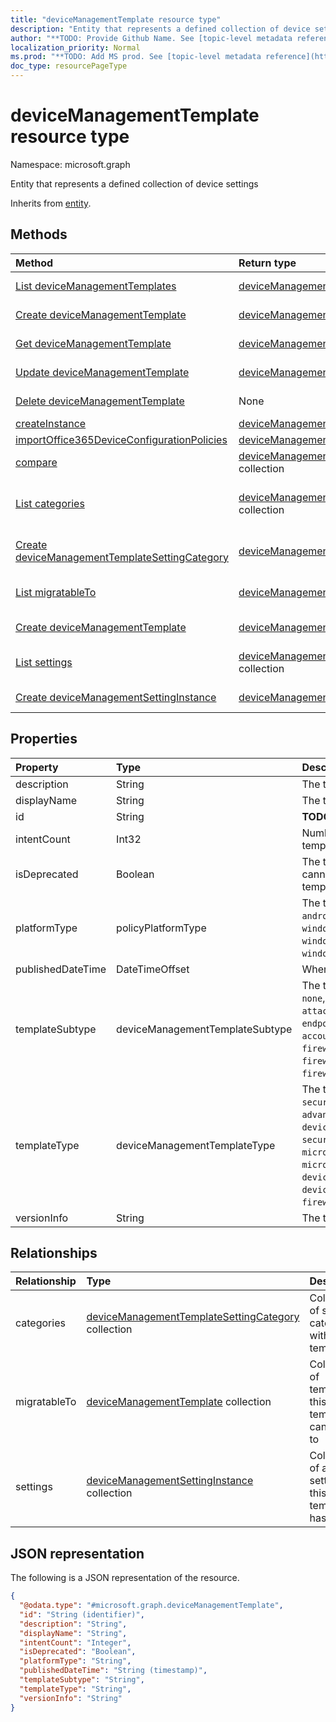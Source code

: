 ```yaml
---
title: "deviceManagementTemplate resource type"
description: "Entity that represents a defined collection of device settings"
author: "**TODO: Provide Github Name. See [topic-level metadata reference](https://msgo.azurewebsites.net/add/document/guidelines/metadata.html#topic-level-metadata)**"
localization_priority: Normal
ms.prod: "**TODO: Add MS prod. See [topic-level metadata reference](https://msgo.azurewebsites.net/add/document/guidelines/metadata.html#topic-level-metadata)**"
doc_type: resourcePageType
---
```


# deviceManagementTemplate resource type

Namespace: microsoft.graph



Entity that represents a defined collection of device settings


Inherits from [entity](../resources/entity.md).

## Methods
|Method|Return type|Description|
|:---|:---|:---|
|[List deviceManagementTemplates](../api/devicemanagementtemplate-list.md)|[deviceManagementTemplate](../resources/devicemanagementtemplate.md) collection|Get a list of the [deviceManagementTemplate](../resources/devicemanagementtemplate.md) objects and their properties.|
|[Create deviceManagementTemplate](../api/devicemanagementtemplate-create.md)|[deviceManagementTemplate](../resources/devicemanagementtemplate.md)|Create a new [deviceManagementTemplate](../resources/devicemanagementtemplate.md) object.|
|[Get deviceManagementTemplate](../api/devicemanagementtemplate-get.md)|[deviceManagementTemplate](../resources/devicemanagementtemplate.md)|Read the properties and relationships of a [deviceManagementTemplate](../resources/devicemanagementtemplate.md) object.|
|[Update deviceManagementTemplate](../api/devicemanagementtemplate-update.md)|[deviceManagementTemplate](../resources/devicemanagementtemplate.md)|Update the properties of a [deviceManagementTemplate](../resources/devicemanagementtemplate.md) object.|
|[Delete deviceManagementTemplate](../api/devicemanagementtemplate-delete.md)|None|Deletes a [deviceManagementTemplate](../resources/devicemanagementtemplate.md) object.|
|[createInstance](../api/devicemanagementtemplate-createinstance.md)|[deviceManagementIntent](../resources/devicemanagementintent.md)|**TODO: Add Description**|
|[importOffice365DeviceConfigurationPolicies](../api/devicemanagementtemplate-importoffice365deviceconfigurationpolicies.md)|[deviceManagementIntent](../resources/devicemanagementintent.md) collection|**TODO: Add Description**|
|[compare](../api/devicemanagementtemplate-compare.md)|[deviceManagementSettingComparison](../resources/devicemanagementsettingcomparison.md) collection|**TODO: Add Description**|
|[List categories](../api/devicemanagementtemplate-list-categories.md)|[deviceManagementTemplateSettingCategory](../resources/devicemanagementtemplatesettingcategory.md) collection|Get the deviceManagementTemplateSettingCategory resources from the categories navigation property.|
|[Create deviceManagementTemplateSettingCategory](../api/devicemanagementtemplate-post-categories.md)|[deviceManagementTemplateSettingCategory](../resources/devicemanagementtemplatesettingcategory.md)|Create a new deviceManagementTemplateSettingCategory object.|
|[List migratableTo](../api/devicemanagementtemplate-list-migratableto.md)|[deviceManagementTemplate](../resources/devicemanagementtemplate.md) collection|Get the deviceManagementTemplate resources from the migratableTo navigation property.|
|[Create deviceManagementTemplate](../api/devicemanagementtemplate-post-migratableto.md)|[deviceManagementTemplate](../resources/devicemanagementtemplate.md)|Create a new deviceManagementTemplate object.|
|[List settings](../api/devicemanagementtemplate-list-settings.md)|[deviceManagementSettingInstance](../resources/devicemanagementsettinginstance.md) collection|Get the deviceManagementSettingInstance resources from the settings navigation property.|
|[Create deviceManagementSettingInstance](../api/devicemanagementtemplate-post-settings.md)|[deviceManagementSettingInstance](../resources/devicemanagementsettinginstance.md)|Create a new deviceManagementSettingInstance object.|

## Properties
|Property|Type|Description|
|:---|:---|:---|
|description|String|The template's description|
|displayName|String|The template's display name|
|id|String|**TODO: Add Description** Inherited from [entity](../resources/entity.md)|
|intentCount|Int32|Number of Intents created from this template.|
|isDeprecated|Boolean|The template is deprecated or not. Intents cannot be created from a deprecated template.|
|platformType|policyPlatformType|The template's platform. Possible values are: `android`, `androidForWork`, `iOS`, `macOS`, `windowsPhone81`, `windows81AndLater`, `windows10AndLater`, `androidWorkProfile`, `windows10XProfile`, `all`.|
|publishedDateTime|DateTimeOffset|When the template was published|
|templateSubtype|deviceManagementTemplateSubtype|The template's subtype. Possible values are: `none`, `firewall`, `diskEncryption`, `attackSurfaceReduction`, `endpointDetectionReponse`, `accountProtection`, `antivirus`, `firewallSharedAppList`, `firewallSharedIpList`, `firewallSharedPortlist`.|
|templateType|deviceManagementTemplateType|The template's type. Possible values are: `securityBaseline`, `specializedDevices`, `advancedThreatProtectionSecurityBaseline`, `deviceConfiguration`, `custom`, `securityTemplate`, `microsoftEdgeSecurityBaseline`, `microsoftOffice365ProPlusSecurityBaseline`, `deviceCompliance`, `deviceConfigurationForOffice365`, `cloudPC`, `firewallSharedSettings`.|
|versionInfo|String|The template's version information|

## Relationships
|Relationship|Type|Description|
|:---|:---|:---|
|categories|[deviceManagementTemplateSettingCategory](../resources/devicemanagementtemplatesettingcategory.md) collection|Collection of setting categories within the template|
|migratableTo|[deviceManagementTemplate](../resources/devicemanagementtemplate.md) collection|Collection of templates this template can migrate to|
|settings|[deviceManagementSettingInstance](../resources/devicemanagementsettinginstance.md) collection|Collection of all settings this template has|

## JSON representation
The following is a JSON representation of the resource.
<!-- {
  "blockType": "resource",
  "keyProperty": "id",
  "@odata.type": "microsoft.graph.deviceManagementTemplate",
  "baseType": "microsoft.graph.entity",
  "openType": false
}
-->
``` json
{
  "@odata.type": "#microsoft.graph.deviceManagementTemplate",
  "id": "String (identifier)",
  "description": "String",
  "displayName": "String",
  "intentCount": "Integer",
  "isDeprecated": "Boolean",
  "platformType": "String",
  "publishedDateTime": "String (timestamp)",
  "templateSubtype": "String",
  "templateType": "String",
  "versionInfo": "String"
}
```

